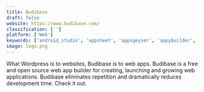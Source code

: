 ```yaml
---
title: Budibase
draft: false 
website: https://www.budibase.com/
classification: ['']
platform: ['Web']
keywords: ['android_studio', 'appsheet', 'appsgeyser', 'appybuilder', 'codefreebnb', 'ekko', 'kin_calendar', 'kodular', 'mit_app_inventor', 'nocode.tech', 'parse_(updated)', 'siberian_cms', 'thunkable', 'tilda_publishing', 'wordpress', 'zeemaps']
image: logo.png
---
```

What Wordpress is to websites, Budibase is to web apps. Budibase is a free and open source web app builder for creating, launching and growing web applications. Budibase eliminates repetition and dramatically reduces development time. Check it out.
